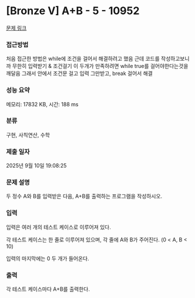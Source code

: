 # [Bronze V] A+B - 5 - 10952 

[문제 링크](https://www.acmicpc.net/problem/10952) 

### 접근방법
처음 접근한 방법은 while에 조건을 걸어서 해결하려고 했음
근데 코드를 작성하고보니까 무한히 입력받기 & 조건걸기 이 두개가 만족하려면 while true를 걸어야한다는것을 깨달음
그래서 안에서 조건문 걸고 입력 그만받고, break 걸어서 해결


### 성능 요약

메모리: 17832 KB, 시간: 188 ms

### 분류

구현, 사칙연산, 수학

### 제출 일자

2025년 9월 10일 19:08:25

### 문제 설명

<p>두 정수 A와 B를 입력받은 다음, A+B를 출력하는 프로그램을 작성하시오.</p>

### 입력 

 <p>입력은 여러 개의 테스트 케이스로 이루어져 있다.</p>

<p>각 테스트 케이스는 한 줄로 이루어져 있으며, 각 줄에 A와 B가 주어진다. (0 < A, B < 10)</p>

<p>입력의 마지막에는 0 두 개가 들어온다.</p>

### 출력 

 <p>각 테스트 케이스마다 A+B를 출력한다.</p>

